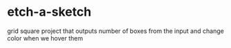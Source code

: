 # etch-a-sketch

grid square project that outputs number of boxes from the input and change color when we hover them
